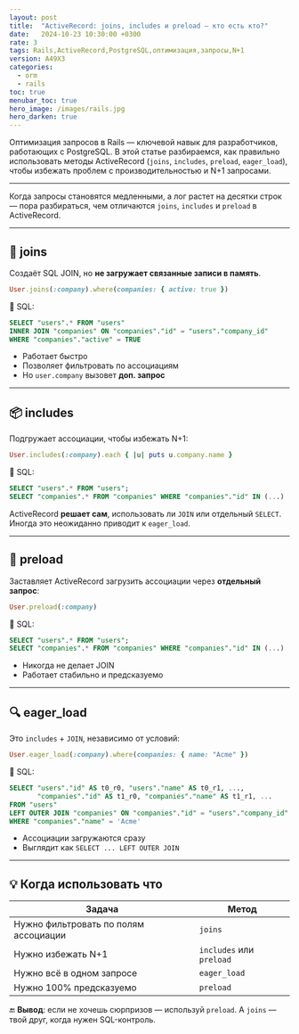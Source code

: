 ```yaml
---
layout: post
title:  "ActiveRecord: joins, includes и preload — кто есть кто?"
date:   2024-10-23 10:30:00 +0300
rate: 3
tags: Rails,ActiveRecord,PostgreSQL,оптимизация,запросы,N+1
version: A49X3
categories:
  - orm
  - rails
toc: true
menubar_toc: true
hero_image: /images/rails.jpg
hero_darken: true
---
```

Оптимизация запросов в Rails — ключевой навык для разработчиков, работающих с PostgreSQL. В этой статье разбираемся, как правильно использовать методы ActiveRecord (`joins`, `includes`, `preload`, `eager_load`), чтобы избежать проблем с производительностью и N+1 запросами.

---
Когда запросы становятся медленными, а лог растет на десятки строк — пора разбираться, чем отличаются `joins`, `includes` и `preload` в ActiveRecord.

---

## 🤝 joins

Создаёт SQL JOIN, но **не загружает связанные записи в память**.

```ruby
User.joins(:company).where(companies: { active: true })
```

🔎 SQL:

```sql
SELECT "users".* FROM "users"
INNER JOIN "companies" ON "companies"."id" = "users"."company_id"
WHERE "companies"."active" = TRUE
```

* Работает быстро
* Позволяет фильтровать по ассоциациям
* Но `user.company` вызовет **доп. запрос**

---

## 📦 includes

Подгружает ассоциации, чтобы избежать N+1:

```ruby
User.includes(:company).each { |u| puts u.company.name }
```

🔎 SQL:

```sql
SELECT "users".* FROM "users";
SELECT "companies".* FROM "companies" WHERE "companies"."id" IN (...)
```

ActiveRecord **решает сам**, использовать ли `JOIN` или отдельный `SELECT`. Иногда это неожиданно приводит к `eager_load`.

---

## 🚚 preload

Заставляет ActiveRecord загрузить ассоциации через **отдельный запрос**:

```ruby
User.preload(:company)
```

🔎 SQL:

```sql
SELECT "users".* FROM "users";
SELECT "companies".* FROM "companies" WHERE "companies"."id" IN (...)
```

* Никогда не делает JOIN
* Работает стабильно и предсказуемо

---

## 🔍 eager\_load

Это `includes` + `JOIN`, независимо от условий:

```ruby
User.eager_load(:company).where(companies: { name: "Acme" })
```

🔎 SQL:

```sql
SELECT "users"."id" AS t0_r0, "users"."name" AS t0_r1, ..., 
       "companies"."id" AS t1_r0, "companies"."name" AS t1_r1, ... 
FROM "users"
LEFT OUTER JOIN "companies" ON "companies"."id" = "users"."company_id"
WHERE "companies"."name" = 'Acme'
```

* Ассоциации загружаются сразу
* Выглядит как `SELECT ... LEFT OUTER JOIN`

---

## 💡 Когда использовать что

| Задача                                | Метод                    |
| ------------------------------------- | ------------------------ |
| Нужно фильтровать по полям ассоциации | `joins`                  |
| Нужно избежать N+1                    | `includes` или `preload` |
| Нужно всё в одном запросе             | `eager_load`             |
| Нужно 100% предсказуемо               | `preload`                |

🔚 **Вывод**: если не хочешь сюрпризов — используй `preload`. А `joins` — твой друг, когда нужен SQL-контроль.
